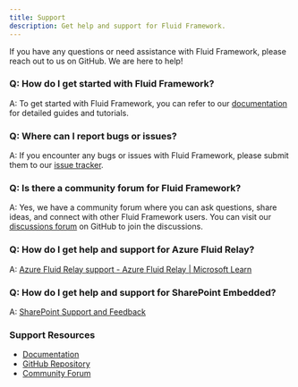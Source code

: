 ```yaml
---
title: Support
description: Get help and support for Fluid Framework.
---
```


If you have any questions or need assistance with Fluid Framework, please reach out to us on GitHub. We are here to help!

### Q: How do I get started with Fluid Framework?
A: To get started with Fluid Framework, you can refer to our [documentation](https://fluidframework.com/docs/) for detailed guides and tutorials.

### Q: Where can I report bugs or issues?
A: If you encounter any bugs or issues with Fluid Framework, please submit them to our [issue tracker](https://github.com/microsoft/FluidFramework/issues/new/choose).

### Q: Is there a community forum for Fluid Framework?
A: Yes, we have a community forum where you can ask questions, share ideas, and connect with other Fluid Framework users. You can visit our [discussions forum](https://github.com/microsoft/FluidFramework/discussions) on GitHub to join the discussions.

### Q: How do I get help and support for Azure Fluid Relay?
A: [Azure Fluid Relay support - Azure Fluid Relay | Microsoft Learn](https://learn.microsoft.com/en-us/azure/azure-fluid-relay/resources/support)

### Q: How do I get help and support for SharePoint Embedded?
A: [SharePoint Support and Feedback](https://learn.microsoft.com/en-us/sharepoint/dev/support-feedback)

### Support Resources
- [Documentation](https://fluidframework.com/)
- [GitHub Repository](https://github.com/fluidframework)
- [Community Forum](https://github.com/microsoft/FluidFramework/discussions)